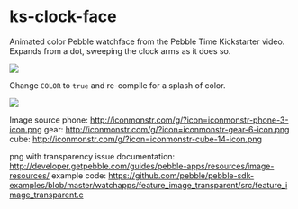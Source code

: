 # ks-clock-face

Animated color Pebble watchface from the Pebble Time Kickstarter video. Expands
from a dot, sweeping the clock arms as it does so.

![](screenshots/screenshot-bw.png)

Change `COLOR` to `true` and re-compile for a splash of color.

![](screenshots/screenshot-color.png)

Image source
phone: http://iconmonstr.com/g/?icon=iconmonstr-phone-3-icon.png
gear: http://iconmonstr.com/g/?icon=iconmonstr-gear-6-icon.png
cube: http://iconmonstr.com/g/?icon=iconmonstr-cube-14-icon.png

png with transparency issue
documentation: http://developer.getpebble.com/guides/pebble-apps/resources/image-resources/
example code: https://github.com/pebble/pebble-sdk-examples/blob/master/watchapps/feature_image_transparent/src/feature_image_transparent.c
